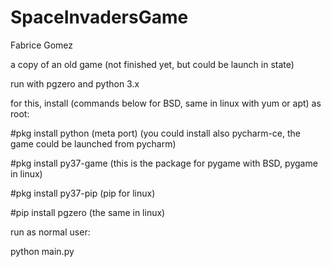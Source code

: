 # SpaceInvadersGame 
Fabrice Gomez

a copy of an old game (not finished yet, but could be launch in state)

run with pgzero and python 3.x

for this, install (commands below for BSD, same in linux with yum or apt) as root:

#pkg install python (meta port) (you could install also pycharm-ce, the game could be launched from pycharm)

#pkg install py37-game (this is the package for pygame with BSD, pygame in linux)

#pkg install py37-pip (pip for linux)

#pip install pgzero (the same in linux)

run as normal user: 

python main.py

